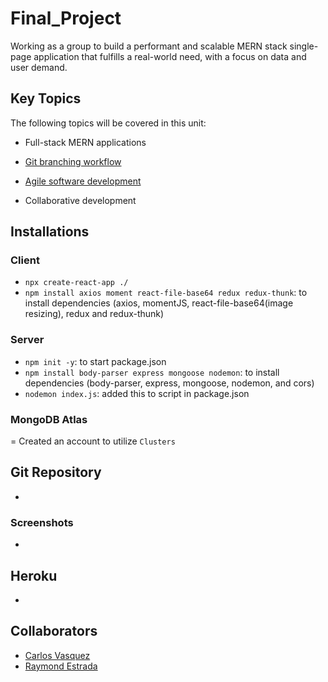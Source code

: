 # Final_Project

Working as a group to build a performant and scalable MERN stack single-page application that fulfills a real-world need, with a focus on data and user demand.

## Key Topics

The following topics will be covered in this unit:

* Full-stack MERN applications

* [Git branching workflow](https://git-scm.com/book/en/v2/Git-Branching-Branching-Workflows)

* [Agile software development](https://en.wikipedia.org/wiki/Agile_software_development)

* Collaborative development

## Installations
### Client
- `npx create-react-app ./`
- `npm install axios moment react-file-base64 redux redux-thunk`: to install dependencies (axios, momentJS, react-file-base64(image resizing), redux and redux-thunk)
### Server
- `npm init -y`: to start package.json
- `npm install body-parser express mongoose nodemon`: to install dependencies (body-parser, express, mongoose, nodemon, and cors)
- `nodemon index.js`: added this to script in package.json

### MongoDB Atlas
= Created an account to utilize `Clusters`

## Git Repository
- 

### Screenshots
- 

## Heroku
-

## Collaborators
- [Carlos Vasquez](https://github.com/carvasquez206)
- [Raymond Estrada](https://github.com/raymondjestrada)
